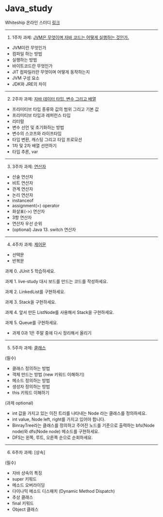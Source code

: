 # Java_study

Whiteship 온라인 스터디 [링크](https://github.com/whiteship/live-study)

* * *

1. 1주차 과제: [JVM은 무엇이며 자바 코드는 어떻게 실행하는 것인가.](https://becomegp.tistory.com/36)
  * JVM이란 무엇인가
  * 컴파일 하는 방법
  * 실행하는 방법
  * 바이트코드란 무엇인가
  * JIT 컴파일러란 무엇이며 어떻게 동작하는지
  * JVM 구성 요소
  * JDK와 JRE의 차이

* * *

2. 2주차 과제: [자바 데이터 타입, 변수 그리고 배열](https://becomegp.tistory.com/38)
 * 프리미티브 타입 종류와 값의 범위 그리고 기본 값
 * 프리미티브 타입과 레퍼런스 타입
 * 리터럴
 * 변수 선언 및 초기화하는 방법
 * 변수의 스코프와 라이프타임
 * 타입 변환, 캐스팅 그리고 타입 프로모션
 * 1차 및 2차 배열 선언하기
 * 타입 추론, var

* * *

3. 3주차 과제: [연산자](https://becomegp.tistory.com/41)
 * 산술 연산자
 * 비트 연산자
 * 관계 연산자
 * 논리 연산자
 * instanceof
 * assignment(=) operator
 * 화살표(->) 연산자
 * 3항 연산자
 * 연산자 우선 순위
 * (optional) Java 13. switch 연산자
 
 * * *
 
 4. 4주차 과제: [제어문](https://becomegp.tistory.com/44)
 * 선택문
 * 반복문
 
  과제 0. JUnit 5 학습하세요.
  
  과제 1. live-study 대시 보드를 만드는 코드를 작성하세요.
  
  과제 2. LinkedList를 구현하세요.
  
  과제 3. Stack을 구현하세요.
  
  과제 4. 앞서 만든 ListNode를 사용해서 Stack을 구현하세요.
  
  과제 5. Queue를 구현하세요.
  
 * 과제 0과 1은 주말 중에 다시 정리해서 올리기
  
  * * *
  
  5. 5주차 과제: [클래스](https://becomegp.tistory.com/47)
  
(필수)
* 클래스 정의하는 방법
* 객체 만드는 방법 (new 키워드 이해하기)
* 메소드 정의하는 방법
* 생성자 정의하는 방법
* this 키워드 이해하기

(과제 optional)
* int 값을 가지고 있는 이진 트리를 나타내는 Node 라는 클래스를 정의하세요.
* int value, Node left, right를 가지고 있어야 합니다.
* BinrayTree라는 클래스를 정의하고 주어진 노드를 기준으로 출력하는 bfs(Node node)와 dfs(Node node) 메소드를 구현하세요.
* DFS는 왼쪽, 루트, 오른쪽 순으로 순회하세요.


* * *

6. 6주차 과제: [상속]

(필수)
* 자바 상속의 특징
* super 키워드
* 메소드 오버라이딩
* 다이나믹 메소드 디스패치 (Dynamic Method Dispatch)
* 추상 클래스
* final 키워드
* Object 클래스

